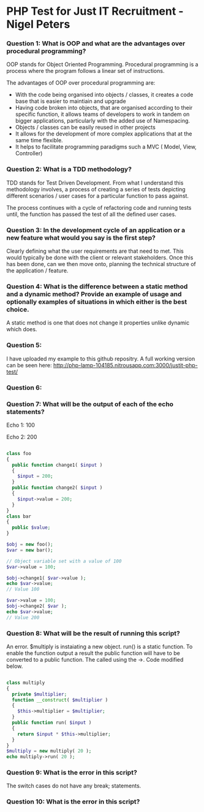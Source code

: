 # PHP Test for Just IT Recruitment - Nigel Peters

### Question 1: What is OOP and what are the advantages over procedural programming?

OOP stands for Object Oriented Programming. Procedural programming is a process where the program follows a linear set of instructions.

The advantages of OOP over procedural programming are:

* With the code being organised into objects / classes, it creates a code base that is easier to maintiain and upgrade
* Having code broken into objects, that are organised according to their specific function, it allows teams of developers to work in tandem on bigger applications, particularly with the added use of Namespacing.
* Objects / classes can be easily reused in other projects
* It allows for the development of more complex applications that at the same time flexible.
* It helps to facilitate programming paradigms such a MVC ( Model, View, Controller)

### Question 2: What is a TDD methodology?

TDD stands for Test Driven Development. From what I understand this methodology involves, a process of creating a series of tests depicting different scenarios / user cases for a particular function to pass against.

The process continues with a cycle of refactoring code and running tests until, the function has passed the test of all the defined user cases.

### Question 3: In the development cycle of an application or a new feature what would you say is the first step?

Clearly defining what the user requirements are that need to met. This would typically be done with the client or relevant stakeholders. Once this has been done, can we then move onto, planning the technical structure of the application / feature.

### Question 4: What is the difference between a static method and a dynamic method? Provide an example of usage and optionally examples of situations in which either is the best choice.

A static method is one that does not change it properties unlike dynamic which does.

### Question 5:

I have uploaded my example to this github repositry. A full working version can be seen here: http://php-lamp-104185.nitrousapp.com:3000/justit-php-test/

### Question 6:

### Question 7: What will be the output of each of the echo statements?

Echo 1: 100

Echo 2: 200

```php

class foo
{
  public function change1( $input )
  {
    $input = 200;
  }
  public function change2( $input )
  {
    $input->value = 200;
  }
}
class bar
{
  public $value;
}

$obj = new foo();
$var = new bar();

// Object variable set with a value of 100
$var->value = 100;

$obj->change1( $var->value );
echo $var->value;
// Value 100

$var->value = 100;
$obj->change2( $var );
echo $var->value;
// Value 200
```

### Question 8: What will be the result of running this script?

An error. $multiply is instaiating a new object.
run() is a static function.
To enable the function output a result the public function will have to be converted to a public function. The called using the ->. Code modified below.

```php

class multiply
{
  private $multiplier;
  function __construct( $multiplier )
  {
    $this->multiplier = $multiplier;
  }
  public function run( $input )
  {
    return $input * $this->multiplier;
  }
}
$multiply = new multiply( 20 );
echo multiply->run( 20 );

```

### Question 9: What is the error in this script?

The switch cases do not have any break; statements.

### Question 10: What is the error in this script?
